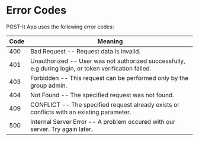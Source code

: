 # Error Codes

POST-It App uses the following error codes:


Code | Meaning
---------- | -------
400 | Bad Request -- Request data is invalid.
401 | Unauthorized -- User was not authorized successfully, e.g during login, or token verification failed.
403 | Forbidden -- This request can be performed only by the group admin.
404 | Not Found -- The specified request was not found.
409 | CONFLICT -- The specified request already exists or conflicts with an existing parameter.
500 | Internal Server Error -- A problem occured with our server. Try again later.
